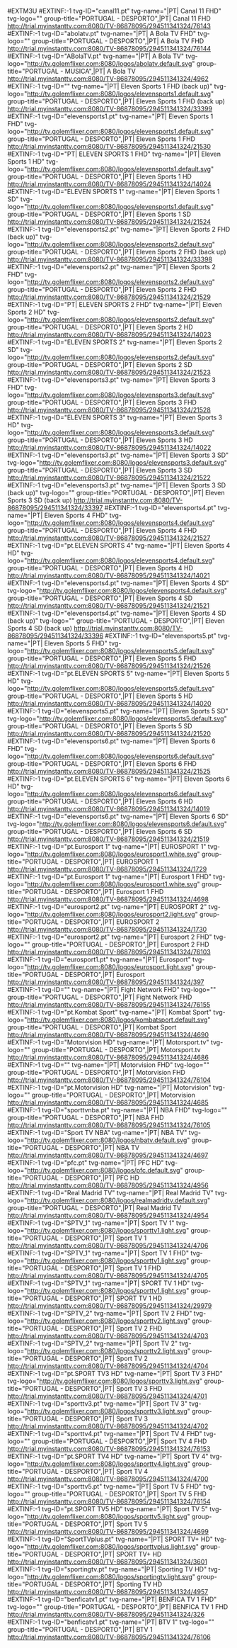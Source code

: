 #EXTM3U
#EXTINF:-1 tvg-ID="canal11.pt" tvg-name="|PT| Canal 11 FHD" tvg-logo="" group-title="PORTUGAL - DESPORTO",|PT| Canal 11 FHD
http://trial.myinstanttv.com:8080/TV-86878095/294511341324/76143
#EXTINF:-1 tvg-ID="abolatv.pt" tvg-name="|PT| A Bola TV FHD" tvg-logo="" group-title="PORTUGAL - DESPORTO",|PT| A Bola TV FHD
http://trial.myinstanttv.com:8080/TV-86878095/294511341324/76144
#EXTINF:-1 tvg-ID="ABolaTV.pt" tvg-name="|PT| A Bola TV" tvg-logo="http://tv.golemflixer.com:8080/logos/abolatv.default.svg" group-title="PORTUGAL - MUSICA",|PT| A Bola TV
http://trial.myinstanttv.com:8080/TV-86878095/294511341324/4962
#EXTINF:-1 tvg-ID="" tvg-name="|PT| Eleven Sports 1 FHD (back up)" tvg-logo="http://tv.golemflixer.com:8080/logos/elevensports1.default.svg" group-title="PORTUGAL - DESPORTO",|PT| Eleven Sports 1 FHD (back up)
http://trial.myinstanttv.com:8080/TV-86878095/294511341324/33399
#EXTINF:-1 tvg-ID="elevensports1.pt" tvg-name="|PT| Eleven Sports 1 FHD" tvg-logo="http://tv.golemflixer.com:8080/logos/elevensports1.default.svg" group-title="PORTUGAL - DESPORTO",|PT| Eleven Sports 1 FHD
http://trial.myinstanttv.com:8080/TV-86878095/294511341324/21530
#EXTINF:-1 tvg-ID="PT| ELEVEN SPORTS 1 FHD" tvg-name="|PT| Eleven Sports 1 HD" tvg-logo="http://tv.golemflixer.com:8080/logos/elevensports1.default.svg" group-title="PORTUGAL - DESPORTO",|PT| Eleven Sports 1 HD
http://trial.myinstanttv.com:8080/TV-86878095/294511341324/14024
#EXTINF:-1 tvg-ID="ELEVEN SPORTS 1" tvg-name="|PT| Eleven Sports 1 SD" tvg-logo="http://tv.golemflixer.com:8080/logos/elevensports1.default.svg" group-title="PORTUGAL - DESPORTO",|PT| Eleven Sports 1 SD
http://trial.myinstanttv.com:8080/TV-86878095/294511341324/21524
#EXTINF:-1 tvg-ID="elevensports2.pt" tvg-name="|PT| Eleven Sports 2 FHD (back up)" tvg-logo="http://tv.golemflixer.com:8080/logos/elevensports2.default.svg" group-title="PORTUGAL - DESPORTO",|PT| Eleven Sports 2 FHD (back up)
http://trial.myinstanttv.com:8080/TV-86878095/294511341324/33398
#EXTINF:-1 tvg-ID="elevensports2.pt" tvg-name="|PT| Eleven Sports 2 FHD" tvg-logo="http://tv.golemflixer.com:8080/logos/elevensports2.default.svg" group-title="PORTUGAL - DESPORTO",|PT| Eleven Sports 2 FHD
http://trial.myinstanttv.com:8080/TV-86878095/294511341324/21529
#EXTINF:-1 tvg-ID="PT| ELEVEN SPORTS 2 FHD" tvg-name="|PT| Eleven Sports 2 HD" tvg-logo="http://tv.golemflixer.com:8080/logos/elevensports2.default.svg" group-title="PORTUGAL - DESPORTO",|PT| Eleven Sports 2 HD
http://trial.myinstanttv.com:8080/TV-86878095/294511341324/14023
#EXTINF:-1 tvg-ID="ELEVEN SPORTS 2" tvg-name="|PT| Eleven Sports 2 SD" tvg-logo="http://tv.golemflixer.com:8080/logos/elevensports2.default.svg" group-title="PORTUGAL - DESPORTO",|PT| Eleven Sports 2 SD
http://trial.myinstanttv.com:8080/TV-86878095/294511341324/21523
#EXTINF:-1 tvg-ID="elevensports3.pt" tvg-name="|PT| Eleven Sports 3 FHD" tvg-logo="http://tv.golemflixer.com:8080/logos/elevensports3.default.svg" group-title="PORTUGAL - DESPORTO",|PT| Eleven Sports 3 FHD
http://trial.myinstanttv.com:8080/TV-86878095/294511341324/21528
#EXTINF:-1 tvg-ID="ELEVEN SPORTS 3" tvg-name="|PT| Eleven Sports 3 HD" tvg-logo="http://tv.golemflixer.com:8080/logos/elevensports3.default.svg" group-title="PORTUGAL - DESPORTO",|PT| Eleven Sports 3 HD
http://trial.myinstanttv.com:8080/TV-86878095/294511341324/14022
#EXTINF:-1 tvg-ID="elevensports3.pt" tvg-name="|PT| Eleven Sports 3 SD" tvg-logo="http://tv.golemflixer.com:8080/logos/elevensports3.default.svg" group-title="PORTUGAL - DESPORTO",|PT| Eleven Sports 3 SD
http://trial.myinstanttv.com:8080/TV-86878095/294511341324/21522
#EXTINF:-1 tvg-ID="elevensports3.pt" tvg-name="|PT| Eleven Sports 3 SD (back up)" tvg-logo="" group-title="PORTUGAL - DESPORTO",|PT| Eleven Sports 3 SD (back up)
http://trial.myinstanttv.com:8080/TV-86878095/294511341324/33397
#EXTINF:-1 tvg-ID="elevensports4.pt" tvg-name="|PT| Eleven Sports 4 FHD" tvg-logo="http://tv.golemflixer.com:8080/logos/elevensports4.default.svg" group-title="PORTUGAL - DESPORTO",|PT| Eleven Sports 4 FHD
http://trial.myinstanttv.com:8080/TV-86878095/294511341324/21527
#EXTINF:-1 tvg-ID="pt.ELEVEN SPORTS 4" tvg-name="|PT| Eleven Sports 4 HD" tvg-logo="http://tv.golemflixer.com:8080/logos/elevensports4.default.svg" group-title="PORTUGAL - DESPORTO",|PT| Eleven Sports 4 HD
http://trial.myinstanttv.com:8080/TV-86878095/294511341324/14021
#EXTINF:-1 tvg-ID="elevensports4.pt" tvg-name="|PT| Eleven Sports 4 SD" tvg-logo="http://tv.golemflixer.com:8080/logos/elevensports4.default.svg" group-title="PORTUGAL - DESPORTO",|PT| Eleven Sports 4 SD
http://trial.myinstanttv.com:8080/TV-86878095/294511341324/21521
#EXTINF:-1 tvg-ID="elevensports4.pt" tvg-name="|PT| Eleven Sports 4 SD (back up)" tvg-logo="" group-title="PORTUGAL - DESPORTO",|PT| Eleven Sports 4 SD (back up)
http://trial.myinstanttv.com:8080/TV-86878095/294511341324/33396
#EXTINF:-1 tvg-ID="elevensports5.pt" tvg-name="|PT| Eleven Sports 5 FHD" tvg-logo="http://tv.golemflixer.com:8080/logos/elevensports5.default.svg" group-title="PORTUGAL - DESPORTO",|PT| Eleven Sports 5 FHD
http://trial.myinstanttv.com:8080/TV-86878095/294511341324/21526
#EXTINF:-1 tvg-ID="pt.ELEVEN SPORTS 5" tvg-name="|PT| Eleven Sports 5 HD" tvg-logo="http://tv.golemflixer.com:8080/logos/elevensports5.default.svg" group-title="PORTUGAL - DESPORTO",|PT| Eleven Sports 5 HD
http://trial.myinstanttv.com:8080/TV-86878095/294511341324/14020
#EXTINF:-1 tvg-ID="elevensports5.pt" tvg-name="|PT| Eleven Sports 5 SD" tvg-logo="http://tv.golemflixer.com:8080/logos/elevensports5.default.svg" group-title="PORTUGAL - DESPORTO",|PT| Eleven Sports 5 SD
http://trial.myinstanttv.com:8080/TV-86878095/294511341324/21520
#EXTINF:-1 tvg-ID="elevensports6.pt" tvg-name="|PT| Eleven Sports 6 FHD" tvg-logo="http://tv.golemflixer.com:8080/logos/elevensports6.default.svg" group-title="PORTUGAL - DESPORTO",|PT| Eleven Sports 6 FHD
http://trial.myinstanttv.com:8080/TV-86878095/294511341324/21525
#EXTINF:-1 tvg-ID="pt.ELEVEN SPORTS 6" tvg-name="|PT| Eleven Sports 6 HD" tvg-logo="http://tv.golemflixer.com:8080/logos/elevensports6.default.svg" group-title="PORTUGAL - DESPORTO",|PT| Eleven Sports 6 HD
http://trial.myinstanttv.com:8080/TV-86878095/294511341324/14019
#EXTINF:-1 tvg-ID="elevensports6.pt" tvg-name="|PT| Eleven Sports 6 SD" tvg-logo="http://tv.golemflixer.com:8080/logos/elevensports6.default.svg" group-title="PORTUGAL - DESPORTO",|PT| Eleven Sports 6 SD
http://trial.myinstanttv.com:8080/TV-86878095/294511341324/21519
#EXTINF:-1 tvg-ID="pt.Eurosport 1" tvg-name="|PT| EUROSPORT 1" tvg-logo="http://tv.golemflixer.com:8080/logos/eurosport1.white.svg" group-title="PORTUGAL - DESPORTO",|PT| EUROSPORT 1
http://trial.myinstanttv.com:8080/TV-86878095/294511341324/1729
#EXTINF:-1 tvg-ID="pt.Eurosport 1" tvg-name="|PT| Eurosport 1 FHD" tvg-logo="http://tv.golemflixer.com:8080/logos/eurosport1.white.svg" group-title="PORTUGAL - DESPORTO",|PT| Eurosport 1 FHD
http://trial.myinstanttv.com:8080/TV-86878095/294511341324/4698
#EXTINF:-1 tvg-ID="eurosport2.pt" tvg-name="|PT| EUROSPORT 2" tvg-logo="http://tv.golemflixer.com:8080/logos/eurosport2.light.svg" group-title="PORTUGAL - DESPORTO",|PT| EUROSPORT 2
http://trial.myinstanttv.com:8080/TV-86878095/294511341324/1730
#EXTINF:-1 tvg-ID="eurosport2.pt" tvg-name="|PT| Eurosport 2 FHD" tvg-logo="" group-title="PORTUGAL - DESPORTO",|PT| Eurosport 2 FHD
http://trial.myinstanttv.com:8080/TV-86878095/294511341324/76103
#EXTINF:-1 tvg-ID="eurosport1.pt" tvg-name="|PT| Eurosport" tvg-logo="http://tv.golemflixer.com:8080/logos/eurosport.light.svg" group-title="PORTUGAL - DESPORTO",|PT| Eurosport
http://trial.myinstanttv.com:8080/TV-86878095/294511341324/397
#EXTINF:-1 tvg-ID="" tvg-name="|PT| Fight Network FHD" tvg-logo="" group-title="PORTUGAL - DESPORTO",|PT| Fight Network FHD
http://trial.myinstanttv.com:8080/TV-86878095/294511341324/76155
#EXTINF:-1 tvg-ID="pt.Kombat Sport" tvg-name="|PT| Kombat Sport" tvg-logo="http://tv.golemflixer.com:8080/logos/kombatsport.default.svg" group-title="PORTUGAL - DESPORTO",|PT| Kombat Sport
http://trial.myinstanttv.com:8080/TV-86878095/294511341324/4690
#EXTINF:-1 tvg-ID="Motorvision HD" tvg-name="|PT| Motorsport.tv" tvg-logo="" group-title="PORTUGAL - DESPORTO",|PT| Motorsport.tv
http://trial.myinstanttv.com:8080/TV-86878095/294511341324/4686
#EXTINF:-1 tvg-ID="" tvg-name="|PT| Motorvision FHD" tvg-logo="" group-title="PORTUGAL - DESPORTO",|PT| Motorvision FHD
http://trial.myinstanttv.com:8080/TV-86878095/294511341324/76104
#EXTINF:-1 tvg-ID="pt.Motorvision HD" tvg-name="|PT| Motorvision" tvg-logo="" group-title="PORTUGAL - DESPORTO",|PT| Motorvision
http://trial.myinstanttv.com:8080/TV-86878095/294511341324/4685
#EXTINF:-1 tvg-ID="sporttvnba.pt" tvg-name="|PT| NBA FHD" tvg-logo="" group-title="PORTUGAL - DESPORTO",|PT| NBA FHD
http://trial.myinstanttv.com:8080/TV-86878095/294511341324/76105
#EXTINF:-1 tvg-ID="Sport TV NBA" tvg-name="|PT| NBA TV" tvg-logo="http://tv.golemflixer.com:8080/logos/nbatv.default.svg" group-title="PORTUGAL - DESPORTO",|PT| NBA TV
http://trial.myinstanttv.com:8080/TV-86878095/294511341324/4697
#EXTINF:-1 tvg-ID="pfc.pt" tvg-name="|PT| PFC HD" tvg-logo="http://tv.golemflixer.com:8080/logos/pfc.default.svg" group-title="PORTUGAL - DESPORTO",|PT| PFC HD
http://trial.myinstanttv.com:8080/TV-86878095/294511341324/4956
#EXTINF:-1 tvg-ID="Real Madrid TV" tvg-name="|PT| Real Madrid TV" tvg-logo="http://tv.golemflixer.com:8080/logos/realmadridtv.default.svg" group-title="PORTUGAL - DESPORTO",|PT| Real Madrid TV
http://trial.myinstanttv.com:8080/TV-86878095/294511341324/4954
#EXTINF:-1 tvg-ID="SPTV_1" tvg-name="|PT| Sport TV 1" tvg-logo="http://tv.golemflixer.com:8080/logos/sporttv1.light.svg" group-title="PORTUGAL - DESPORTO",|PT| Sport TV 1
http://trial.myinstanttv.com:8080/TV-86878095/294511341324/4706
#EXTINF:-1 tvg-ID="SPTV_1" tvg-name="|PT| Sport TV 1 FHD" tvg-logo="http://tv.golemflixer.com:8080/logos/sporttv1.light.svg" group-title="PORTUGAL - DESPORTO",|PT| Sport TV 1 FHD
http://trial.myinstanttv.com:8080/TV-86878095/294511341324/4705
#EXTINF:-1 tvg-ID="SPTV_1" tvg-name="|PT| SPORT TV 1 HD" tvg-logo="http://tv.golemflixer.com:8080/logos/sporttv1.light.svg" group-title="PORTUGAL - DESPORTO",|PT| SPORT TV 1 HD
http://trial.myinstanttv.com:8080/TV-86878095/294511341324/29979
#EXTINF:-1 tvg-ID="SPTV_2" tvg-name="|PT| Sport TV 2 FHD" tvg-logo="http://tv.golemflixer.com:8080/logos/sporttv2.light.svg" group-title="PORTUGAL - DESPORTO",|PT| Sport TV 2 FHD
http://trial.myinstanttv.com:8080/TV-86878095/294511341324/4703
#EXTINF:-1 tvg-ID="SPTV_2" tvg-name="|PT| Sport TV 2" tvg-logo="http://tv.golemflixer.com:8080/logos/sporttv2.light.svg" group-title="PORTUGAL - DESPORTO",|PT| Sport TV 2
http://trial.myinstanttv.com:8080/TV-86878095/294511341324/4704
#EXTINF:-1 tvg-ID="pt.SPORT TV3 HD" tvg-name="|PT| Sport TV 3 FHD" tvg-logo="http://tv.golemflixer.com:8080/logos/sporttv3.light.svg" group-title="PORTUGAL - DESPORTO",|PT| Sport TV 3 FHD
http://trial.myinstanttv.com:8080/TV-86878095/294511341324/4701
#EXTINF:-1 tvg-ID="sporttv3.pt" tvg-name="|PT| Sport TV 3" tvg-logo="http://tv.golemflixer.com:8080/logos/sporttv3.light.svg" group-title="PORTUGAL - DESPORTO",|PT| Sport TV 3
http://trial.myinstanttv.com:8080/TV-86878095/294511341324/4702
#EXTINF:-1 tvg-ID="sporttv4.pt" tvg-name="|PT| Sport TV 4 FHD" tvg-logo="" group-title="PORTUGAL - DESPORTO",|PT| Sport TV 4 FHD
http://trial.myinstanttv.com:8080/TV-86878095/294511341324/76153
#EXTINF:-1 tvg-ID="pt.SPORT TV4 HD" tvg-name="|PT| Sport TV 4" tvg-logo="http://tv.golemflixer.com:8080/logos/sporttv4.light.svg" group-title="PORTUGAL - DESPORTO",|PT| Sport TV 4
http://trial.myinstanttv.com:8080/TV-86878095/294511341324/4700
#EXTINF:-1 tvg-ID="sporttv5.pt" tvg-name="|PT| Sport TV 5 FHD" tvg-logo="" group-title="PORTUGAL - DESPORTO",|PT| Sport TV 5 FHD
http://trial.myinstanttv.com:8080/TV-86878095/294511341324/76154
#EXTINF:-1 tvg-ID="pt.SPORT TV5 HD" tvg-name="|PT| Sport TV 5" tvg-logo="http://tv.golemflixer.com:8080/logos/sporttv5.light.svg" group-title="PORTUGAL - DESPORTO",|PT| Sport TV 5
http://trial.myinstanttv.com:8080/TV-86878095/294511341324/4699
#EXTINF:-1 tvg-ID="SportTVplus.pt" tvg-name="|PT| SPORT TV+  HD" tvg-logo="http://tv.golemflixer.com:8080/logos/sporttvplus.light.svg" group-title="PORTUGAL - DESPORTO",|PT| SPORT TV+  HD
http://trial.myinstanttv.com:8080/TV-86878095/294511341324/3601
#EXTINF:-1 tvg-ID="sportingtv.pt" tvg-name="|PT| Sporting TV HD" tvg-logo="http://tv.golemflixer.com:8080/logos/sportingtv.light.svg" group-title="PORTUGAL - DESPORTO",|PT| Sporting TV HD
http://trial.myinstanttv.com:8080/TV-86878095/294511341324/4957
#EXTINF:-1 tvg-ID="benficatv1.pt" tvg-name="|PT| BENFICA TV 1 FHD" tvg-logo="" group-title="PORTUGAL - DESPORTO",|PT| BENFICA TV 1 FHD
http://trial.myinstanttv.com:8080/TV-86878095/294511341324/326
#EXTINF:-1 tvg-ID="benficatv1.pt" tvg-name="|PT| BTV 1" tvg-logo="" group-title="PORTUGAL - DESPORTO",|PT| BTV 1
http://trial.myinstanttv.com:8080/TV-86878095/294511341324/76106
